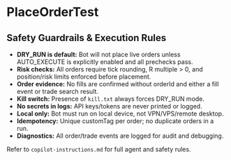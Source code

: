 # PlaceOrderTest

## Safety Guardrails & Execution Rules

- **DRY_RUN is default:** Bot will not place live orders unless AUTO_EXECUTE is explicitly enabled and all prechecks pass.
- **Risk checks:** All orders require tick rounding, R multiple > 0, and position/risk limits enforced before placement.
- **Order evidence:** No fills are confirmed without orderId and either a fill event or trade search result.
- **Kill switch:** Presence of `kill.txt` always forces DRY_RUN mode.
- **No secrets in logs:** API keys/tokens are never printed or logged.
- **Local only:** Bot must run on local device, not VPN/VPS/remote desktop.
- **Idempotency:** Unique customTag per order; no duplicate orders in a run.
- **Diagnostics:** All order/trade events are logged for audit and debugging.

Refer to `copilot-instructions.md` for full agent and safety rules.
